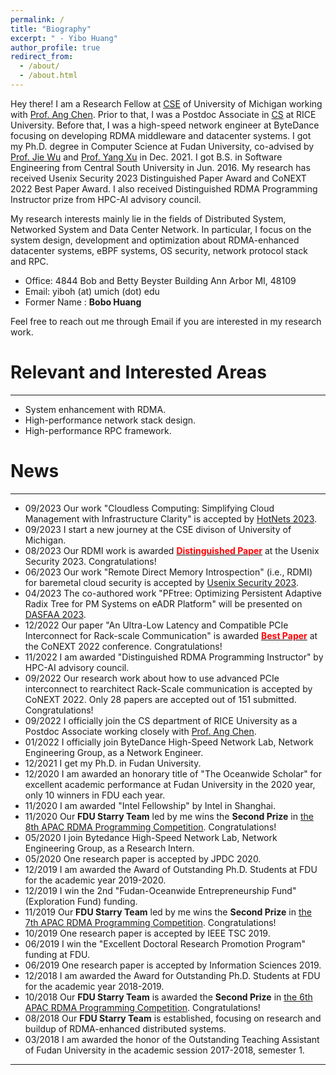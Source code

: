 ```yaml
---
permalink: /
title: "Biography"
excerpt: " - Yibo Huang"
author_profile: true
redirect_from: 
  - /about/
  - /about.html
---
```


Hey there! I am a Research Fellow at [CSE](https://cse.engin.umich.edu/) of University of Michigan working with [Prof. Ang Chen](https://www.cs.rice.edu/~angchen/).
Prior to that, I was a Postdoc Associate in [CS](https://cs.rice.edu/) at RICE University.
Before that, I was a high-speed network engineer at ByteDance focusing on developing RDMA middleware and datacenter systems.
I got my Ph.D. degree in Computer Science at Fudan University, co-advised by [Prof. Jie Wu](https://dblp.org/pid/w/JieWu3.html) and [Prof. Yang Xu](https://yangxu.info/) in Dec. 2021.
I got B.S. in Software Engineering from Central South University in Jun. 2016.
My research has received Usenix Security 2023 Distinguished Paper Award and CoNEXT 2022 Best Paper Award.
I also received Distinguished RDMA Programming Instructor prize from HPC-AI advisory council.

My research interests mainly lie in the fields of Distributed System, Networked System and Data Center Network.
In particular, I focus on the system design, development and optimization about RDMA-enhanced datacenter systems, eBPF systems, OS security, network protocol stack and RPC.

<!-- - Office: 3011 Duncan Hall -->
<!-- - Email: yhuang (at) rice (dot) edu -->
- Office: 4844 Bob and Betty Beyster Building Ann Arbor MI, 48109
- Email: yiboh (at) umich (dot) edu
- Former Name : **Bobo Huang**

Feel free to reach out me through Email if you are interested in my research work.


Relevant and Interested Areas
======
---
- System enhancement with RDMA.
- High-performance network stack design.
- High-performance RPC framework.
<!-- - Hybrid computing framework. over modern hardware -->



News
======
---
- 09/2023 Our work "Cloudless Computing: Simplifying Cloud Management with Infrastructure Clarity" is accepted by [HotNets 2023](https://conferences.sigcomm.org/hotnets/2023/accepted.html).
- 09/2023 I start a new journey at the CSE divison of University of Michigan.
- 08/2023 Our RDMI work is awarded **[<b style="color:#FF0000">Distinguished Paper</b>]()** at the Usenix Security 2023. Congratulations!
- 06/2023 Our work "Remote Direct Memory Introspection" (i.e., RDMI) for baremetal cloud security is accepted by [Usenix Security 2023](https://www.usenix.org/conference/usenixsecurity23/presentation/liu-hongyi).
- 04/2023 The co-authored work "PFtree: Optimizing Persistent Adaptive Radix Tree for PM Systems on eADR Platform" will be presented on [DASFAA 2023](http://www.tjudb.cn/dasfaa2023/programs).
- 12/2022 Our paper "An Ultra-Low Latency and Compatible PCIe Interconnect for Rack-scale Communication" is awarded **[<b style="color:#FF0000">Best Paper</b>](https://conferences2.sigcomm.org/co-next/2022/#!/home)** at the CoNEXT 2022 conference. Congratulations!
- 11/2022 I am awarded "Distinguished RDMA Programming Instructor" by HPC-AI advisory council.
- 09/2022 Our research work about how to use advanced PCIe interconnect to rearchitect Rack-Scale communication is accepted by CoNEXT 2022. Only 28 papers are accepted out of 151 submitted. Congratulations!
- 09/2022 I officially join the CS department of RICE University as a Postdoc Associate working closely with [Prof. Ang Chen](https://www.cs.rice.edu/~angchen/). 
- 01/2022 I officially join ByteDance High-Speed Network Lab, Network Engineering Group, as a Network Engineer.
- 12/2021 I get my Ph.D. in Fudan University.
- 12/2020 I am awarded an honorary title of "The Oceanwide Scholar" for excellent academic performance at Fudan University in the 2020 year, only 10 winners in FDU each year.
- 11/2020 I am awarded "Intel Fellowship" by Intel in Shanghai.
- 11/2020 Our **FDU Starry Team** led by me wins the **Second Prize** in [the 8th APAC RDMA Programming Competition](http://www.hpcadvisorycouncil.com/events/2020/rdma/). Congratulations!
- 05/2020 I join Bytedance High-Speed Network Lab, Network Engineering Group, as a Research Intern.
- 05/2020 One research paper is accepted by JPDC 2020.
- 12/2019 I am awarded the Award of Outstanding Ph.D. Students at FDU for the academic year 2019-2020.
- 12/2019 I win the 2nd "Fudan-Oceanwide Entrepreneurship Fund" (Exploration Fund) funding.
- 11/2019 Our **FDU Starry Team** led by me wins the **Second Prize** in [the 7th APAC RDMA Programming Competition](http://www.hpcadvisorycouncil.com/events/2019/rdma/). Congratulations!
- 10/2019 One research paper is accepted by IEEE TSC 2019.
- 06/2019 I win the "Excellent Doctoral Research Promotion Program" funding at FDU.
- 06/2019 One research paper is accepted by Information Sciences 2019.
- 12/2018 I am awarded the Award for Outstanding Ph.D. Students at FDU for the academic year 2018-2019.
- 10/2018 Our **FDU Starry Team** is awarded the **Second Prize** in [the 6th APAC RDMA Programming Competition](http://www.hpcadvisorycouncil.com/events/2018/rdma/). Congratulations!
- 08/2018 Our **FDU Starry Team** is established, focusing on research and buildup of RDMA-enhanced distributed systems.
- 03/2018 I am awarded the honor of the Outstanding Teaching Assistant of Fudan University in the academic session 2017-2018, semester 1.

<!-- Our project "A Trusted Identity Unified Verification System over Zero-Trust Architecture" -->
<!-- organized by HPC-AI Advisory Council -->
 <!-- organized by NSCC Singapore & HPC-AI Advisory Council -->
 <!-- - 08/2019 Our **FDU Starry Team** wins the **Merit Prize** in [2019 APAC HPC-AI Competition](http://www.hpcadvisorycouncil.com/events/2019/APAC-AI-HPC/index.php). Congratulations! -->

---

<script type='text/javascript' id='clustrmaps' src='//cdn.clustrmaps.com/map_v2.js?cl=ffffff&w=398&t=tt&d=KLze7yOvPww8OOApBWjCvydGhEiyz3rsS4IcHCkDMxA&co=2d78ad&ct=ffffff&cmo=3acc3a&cmn=ff5353'></script>
